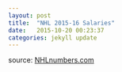 ```yaml
---
layout: post
title:  "NHL 2015-16 Salaries"
date:   2015-10-20 00:23:37
categories: jekyll update
---
```

<script src="http://www.d3plus.org/js/d3.js"></script>
<script src="http://www.d3plus.org/js/d3plus.js"></script>


<div class="network_15_16">
  <div id="network_15_16-timeline_15_16"></div>
  <div id="viz_15_16"></div>
</div>

source: [NHLnumbers.com](www.nhlnumbers.com)

<script src="{{site.basurl}}/js/NHL_Salary_15_16.js"></script>
